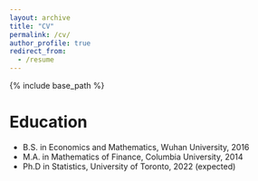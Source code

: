 ```yaml
---
layout: archive
title: "CV"
permalink: /cv/
author_profile: true
redirect_from:
  - /resume
---
```


{% include base_path %}

Education
======
* B.S. in Economics and Mathematics, Wuhan University, 2016
* M.A. in Mathematics of Finance, Columbia University, 2014
* Ph.D in Statistics, University of Toronto, 2022 (expected)

